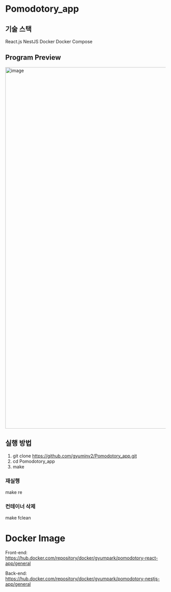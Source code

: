 # Pomodotory_app

## 기술 스택
React.js
NestJS
Docker
Docker Compose

## Program Preview
<img width="1133" alt="image" src="https://github.com/gyuminv2/Pomodotory_app/assets/48640323/0cce58dd-a682-4759-b8e9-43a2df50615a">


## 실행 방법
1. git clone https://github.com/gyuminv2/Pomodotory_app.git
2. cd Pomodotory_app
3. make

### 재실행
make re

### 컨테이너 삭제
make fclean

# Docker Image
Front-end: https://hub.docker.com/repository/docker/gyumpark/pomodotory-react-app/general

Back-end: https://hub.docker.com/repository/docker/gyumpark/pomodotory-nestjs-app/general
